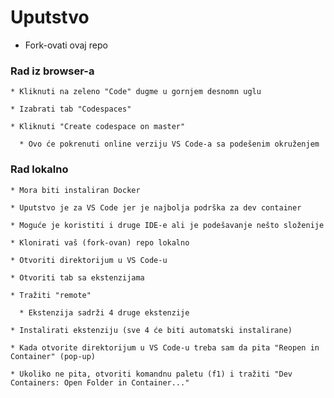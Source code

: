 Uputstvo
========
  * Fork-ovati ovaj repo

### Rad iz browser-a

    * Kliknuti na zeleno "Code" dugme u gornjem desnomn uglu

    * Izabrati tab "Codespaces"

    * Kliknuti "Create codespace on master"

      * Ovo će pokrenuti online verziju VS Code-a sa podešenim okruženjem
  
### Rad lokalno
  
    * Mora biti instaliran Docker

    * Uputstvo je za VS Code jer je najbolja podrška za dev container

    * Moguće je koristiti i druge IDE-e ali je podešavanje nešto složenije
    
    * Klonirati vaš (fork-ovan) repo lokalno

    * Otvoriti direktorijum u VS Code-u

    * Otvoriti tab sa ekstenzijama

    * Tražiti "remote"

      * Ekstenzija sadrži 4 druge ekstenzije
    
    * Instalirati ekstenziju (sve 4 će biti automatski instalirane)

    * Kada otvorite direktorijum u VS Code-u treba sam da pita "Reopen in Container" (pop-up)

    * Ukoliko ne pita, otvoriti komandnu paletu (f1) i tražiti "Dev Containers: Open Folder in Container..."
